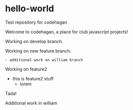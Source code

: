 # hello-world

Test repository for codehagan

Welcome to codehagan, a place for club javascript projects!

Working on develop branch.

Working on new feature branch.

	- additional work on william branch

Working on feature2

- this is feature2 stuff
  - lorem



Tada!

Additional work in william

